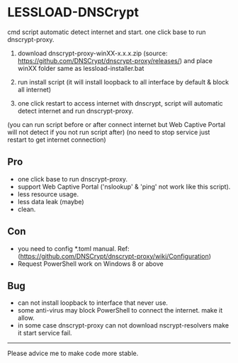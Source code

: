 # LESSLOAD-DNSCrypt

cmd script automatic detect internet and start. one click base to run dnscrypt-proxy.

1. download dnscrypt-proxy-winXX-x.x.x.zip (source: https://github.com/DNSCrypt/dnscrypt-proxy/releases/) and place winXX folder same as lessload-installer.bat

2. run install script (it will install loopback to all interface by default & block all internet)

3. one click restart to access internet with dnscrypt, script will automatic detect internet and run dnscrypt-proxy.

(you can run script before or after connect internet but Web Captive Portal will not detect if you not run script after)
(no need to stop service just restart to get internet connection)



## Pro
- one click base to run dnscrypt-proxy.
- support Web Captive Portal ('nslookup' & 'ping' not work like this script).
- less resource usage.
- less data leak (maybe)
- clean.

## Con
- you need to config *.toml manual. Ref: (https://github.com/DNSCrypt/dnscrypt-proxy/wiki/Configuration)
- Request PowerShell work on Windows 8 or above

## Bug
- can not install loopback to interface that never use.
- some anti-virus may block PowerShell to connect the internet. make it allow.
- in some case dnscrypt-proxy can not download nscrypt-resolvers make it start service fail.

------------------------------------------
Please advice me to make code more stable.
